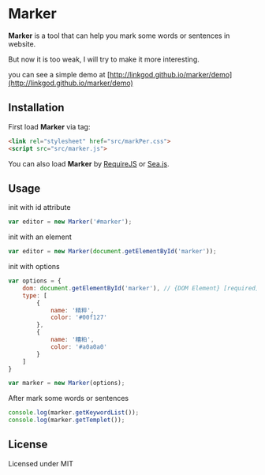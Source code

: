 Marker
======

**Marker** is a tool that can help you mark some words or sentences in website.

But now it is too weak, I will try to make it more interesting.

you can see a simple demo at [http://linkgod.github.io/marker/demo](http://linkgod.github.io/marker/demo)

## Installation

First load **Marker** via tag:

```html
<link rel="stylesheet" href="src/markPer.css">
<script src="src/marker.js">
```

You can also load **Marker** by [RequireJS](http://requirejs.org/) or [Sea.js](http://seajs.org/docs/).

## Usage

init with id attribute

```js
var editor = new Marker('#marker');
```

init with an element

```js
var editor = new Marker(document.getElementById('marker'));
```

init with options

```js
var options = {
    dom: document.getElementById('marker'), // {DOM Element} [required]
    type: [
        {
            name: '精粹',
            color: '#00f127'
        },
        {
            name: '糟粕',
            color: '#a0a0a0'
        }
    ]
}

var marker = new Marker(options);
```

After mark some words or sentences

```js
console.log(marker.getKeywordList());
console.log(marker.getTemplet());
```

## License

Licensed under MIT
